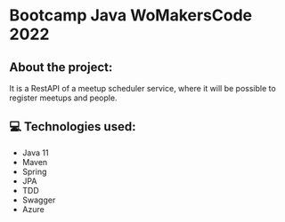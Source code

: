 # Bootcamp Java WoMakersCode 2022

## About the project:

It is a RestAPI of a meetup scheduler service, where it will be possible to register meetups and people.

## 💻 Technologies used:

- Java 11
- Maven
- Spring
- JPA
- TDD
- Swagger
- Azure
